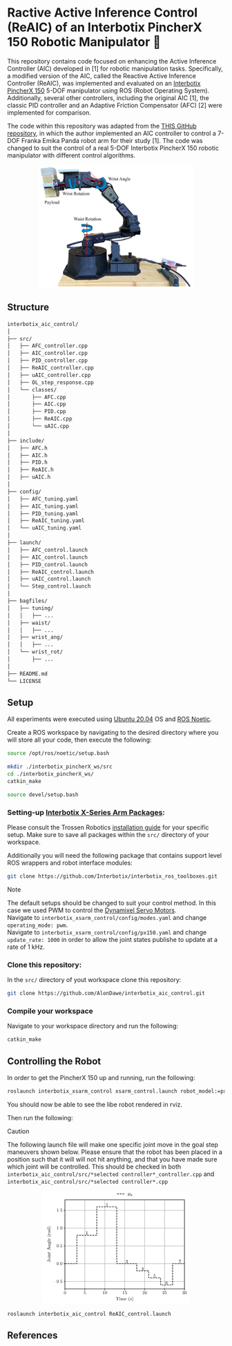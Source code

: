 # Ractive Active Inference Control (ReAIC) of an Interbotix PincherX 150 Robotic Manipulator 🦾

This repository contains code focused on enhancing the Active Inference Controller (AIC) developed in [1] for robotic manipulation tasks. Specifically, a modified version of the AIC, called the Reactive Active Inference Controller (ReAIC), was implemented and evaluated on an [Interbotix PincherX 150](https://docs.trossenrobotics.com/interbotix_xsarms_docs/specifications/px150.html) 5-DOF manipulator using ROS (Robot Operating System). Additionally, several other controllers, including the original AIC [1], the classic PID controller and an Adaptive Friction Compensator (AFC) [2] were implemented for comparison.

The code within this repository was adapted from the [THIS GitHub repository](https://github.com/cpezzato/panda_simulation/tree/master), in which the author implemented an AIC controller to control a 7-DOF Franka Emika Panda robot arm for their study [1]. The code was changed to suit the control of a real 5-DOF Interbotix PincherX 150 robotic manipulator with different control algorithms. 

<div align="center">
  <img src="./images/Interbotix_Pincher.png" alt="Interbotix PincherX 150, 5-DOF Manipulator">
</div>

## Structure

``` bash
interbotix_aic_control/
│
├── src/
│   ├── AFC_controller.cpp
│   ├── AIC_controller.cpp
│   ├── PID_controller.cpp
│   ├── ReAIC_controller.cpp
│   ├── uAIC_controller.cpp
│   ├── OL_step_response.cpp
│   └── classes/
│       ├── AFC.cpp
│       ├── AIC.cpp
│       ├── PID.cpp
│       ├── ReAIC.cpp
│       └── uAIC.cpp
│
├── include/
│   ├── AFC.h
│   ├── AIC.h
│   ├── PID.h
│   ├── ReAIC.h
│   ├── uAIC.h
│
├── config/
│   ├── AFC_tuning.yaml
│   ├── AIC_tuning.yaml
│   ├── PID_tuning.yaml
│   ├── ReAIC_tuning.yaml
│   └── uAIC_tuning.yaml
│    
├── launch/
│   ├── AFC_control.launch
│   ├── AIC_control.launch
│   ├── PID_control.launch
│   ├── ReAIC_control.launch
│   ├── uAIC_control.launch
│   └── Step_control.launch
│
├── bagfiles/
│   ├── tuning/
│   │   ├── ...
│   ├── waist/
│   │   ├── ...
│   ├── wrist_ang/
│   │   ├── ...
│   └── wrist_rot/
│       ├── ...
│
├── README.md
└── LICENSE
```

## Setup
All experiments were executed using [Ubuntu 20.04](https://releases.ubuntu.com/focal/) OS and [ROS Noetic](https://wiki.ros.org/noetic).

Create a ROS workspace by navigating to the desired directory where you will store all your code, then execute the following:

```bash
source /opt/ros/noetic/setup.bash
```

```bash
mkdir ./interbotix_pincherX_ws/src
cd ./interbotix_pincherX_ws/
catkin_make
```

```bash
source devel/setup.bash
```

### Setting-up [Interbotix X-Series Arm Packages](https://github.com/Interbotix/interbotix_ros_manipulators/tree/main/interbotix_ros_xsarms):
Please consult the Trossen Robotics [installation guide](https://docs.trossenrobotics.com/interbotix_xsarms_docs/ros_interface.html) for your specific setup. Make sure to save all packages within the `src/` directory of your workspace.

Additionally you will need the following package that contains support level ROS wrappers and robot interface modules:

```bash
git clone https://github.com/Interbotix/interbotix_ros_toolboxes.git
```
> [!NOTE]
> The default setups should be changed to suit your control method. In this case we used PWM to control the [Dynamixel Servo Motors](https://emanual.robotis.com/docs/en/dxl/x/xl430-w250/). \
> Navigate to `interbotix_xsarm_control/config/modes.yaml` and change `operating_mode: pwm`. \
>Navigate to `interbotix_xsarm_control/config/px150.yaml` and change `update_rate: 1000` in order to allow the joint states publishe to update at a rate of 1 kHz.

### Clone this repository:
In the `src/` directory of yout workspace clone this repository:

```bash
git clone https://github.com/AlonDawe/interbotix_aic_control.git
```

### Compile your workspace

Navigate to your workspace directory and run the following:

```bash
catkin_make
```

## Controlling the Robot 

In order to get the PincherX 150 up and running, run the following:

```bash
roslaunch interbotix_xsarm_control xsarm_control.launch robot_model:=px150
```

You should now be able to see the libe robot rendered in rviz.

Then run the following:

> [!CAUTION]
> The following launch file will make one specific joint move in the goal step maneuvers shown below. Please ensure that the robot has been placed in a position such that it will will not hit anything, and that you have made sure which joint will be controlled. This should be checked in both `interbotix_aic_control/src/*selected controller*_controller.cpp` and `interbotix_aic_control/src/*selected controller*.cpp`

<div align="center">
  <img src="./images/goal_steps.png" alt="Interbotix PincherX 150, 5-DOF Manipulator">
</div>

```bash
roslaunch interbotix_aic_control ReAIC_control.launch
```

## References

> [^1]: C. Pezzato, R. Ferrari, and C. H. Corbato, “A Novel Adaptive Controller for Robot Manipulators Based on Active Inference,” IEEE Robotics and Automation Letters, vol. 5, pp. 2973–2980, Apr. 2020.

> [^2]: K. Verbert, R. Toth, and R. Babuska, “Adaptive Friction Compensation: A Globally Stable Approach,” IEEE/ASME Transactions on Mechatronics, pp. 1–1, 2015.


